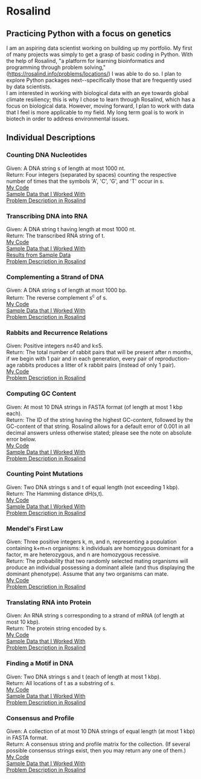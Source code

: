 # Rosalind
## Practicing Python with a focus on genetics
I am an aspiring data scientist working on building up my portfolio. My first of many projects was simply to get a grasp of basic coding in Python. With the help of Rosalind, "a platform for learning bioinformatics and programming through problem solving," (https://rosalind.info/problems/locations/) I was able to do so. I plan to explore Python packages next--specifically those that are frequently used by data scientists.  
I am interested in working with biological data with an eye towards global climate resiliency; this is why I chose to learn through Rosalind, which has a focus on biological data. However, moving forward, I plan to work with data that I feel is more applicable to my field. My long term goal is to work in biotech in order to address environmental issues.  
## Individual Descriptions
### Counting DNA Nucleotides
Given: A DNA string s of length at most 1000 nt.  
Return: Four integers (separated by spaces) counting the respective number of times that the symbols 'A', 'C', 'G', and 'T' occur in s.  
[My Code](7_nt.py)  
[Sample Data that I Worked With](7_original.txt)  
[Problem Description in Rosalind](https://rosalind.info/problems/dna/)  
### Transcribing DNA into RNA
Given: A DNA string t having length at most 1000 nt.  
Return: The transcribed RNA string of t.  
[My Code](8_transcribe.py)  
[Sample Data that I Worked With](8_original.txt)  
[Results from Sample Data](8_results)  
[Problem Description in Rosalind](https://rosalind.info/problems/rna/)  
### Complementing a Strand of DNA
Given: A DNA string s of length at most 1000 bp.  
Return: The reverse complement s<sup>c</sup> of s.  
[My Code](9_complement.py)  
[Sample Data that I Worked With](9_original.txt)  
[Problem Description in Rosalind](https://rosalind.info/problems/revc/)  
### Rabbits and Recurrence Relations
Given: Positive integers n≤40 and k≤5.  
Return: The total number of rabbit pairs that will be present after n months, if we begin with 1 pair and in each generation, every pair of reproduction-age rabbits produces a litter of k rabbit pairs (instead of only 1 pair).  
[My Code](10_rabbits.py)  
[Problem Description in Rosalind](https://rosalind.info/problems/fib/)  
### Computing GC Content
Given: At most 10 DNA strings in FASTA format (of length at most 1 kbp each).  
Return: The ID of the string having the highest GC-content, followed by the GC-content of that string. Rosalind allows for a default error of 0.001 in all decimal answers unless otherwise stated; please see the note on absolute error below.  
[My Code](11_GC.py)  
[Sample Data that I Worked With](11_original.txt)  
[Problem Description in Rosalind](https://rosalind.info/problems/gc/)  
### Counting Point Mutations
Given: Two DNA strings s and t of equal length (not exceeding 1 kbp).  
Return: The Hamming distance dH(s,t).  
[My Code](12_point.py)  
[Sample Data that I Worked With](12_original.txt)  
[Problem Description in Rosalind](https://rosalind.info/problems/hamm/)  
### Mendel's First Law
Given: Three positive integers k, m, and n, representing a population containing k+m+n organisms: k individuals are homozygous dominant for a factor, m are heterozygous, and n are homozygous recessive.  
Return: The probability that two randomly selected mating organisms will produce an individual possessing a dominant allele (and thus displaying the dominant phenotype). Assume that any two organisms can mate.  
[My Code](13_Mendel.py)  
[Problem Description in Rosalind](https://rosalind.info/problems/iprb/)  
### Translating RNA into Protein
Given: An RNA string s corresponding to a strand of mRNA (of length at most 10 kbp).  
Return: The protein string encoded by s.  
[My Code](14_translation.py)  
[Sample Data that I Worked With](14_original.txt)  
[Problem Description in Rosalind](https://rosalind.info/problems/prot/)  
### Finding a Motif in DNA
Given: Two DNA strings s and t (each of length at most 1 kbp).  
Return: All locations of t as a substring of s.  
[My Code](15_motif.py)  
[Sample Data that I Worked With](15_original.txt)  
[Problem Description in Rosalind](https://rosalind.info/problems/subs/)  
### Consensus and Profile
Given: A collection of at most 10 DNA strings of equal length (at most 1 kbp) in FASTA format.  
Return: A consensus string and profile matrix for the collection. (If several possible consensus strings exist, then you may return any one of them.)  
[My Code](16_cons&prof.py)  
[Sample Data that I Worked With](16_original.txt)  
[Problem Description in Rosalind](https://rosalind.info/problems/cons/)  
